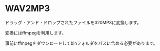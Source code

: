 # WAV2MP3
ドラッグ・アンド・ドロップされたファイルを320MP3に変換します。

変換にはffmpegを利用します。

事前にffmpegをダウンロードしてbinフォルダをパスに含める必要があります。
